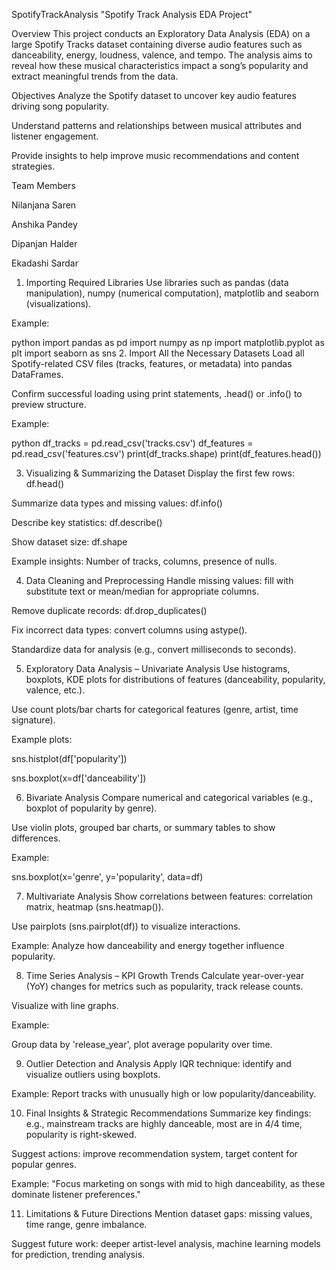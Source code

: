 SpotifyTrackAnalysis
"Spotify Track Analysis EDA Project"

Overview
This project conducts an Exploratory Data Analysis (EDA) on a large Spotify Tracks dataset containing diverse audio features such as danceability, energy, loudness, valence, and tempo. The analysis aims to reveal how these musical characteristics impact a song’s popularity and extract meaningful trends from the data.

Objectives
Analyze the Spotify dataset to uncover key audio features driving song popularity.

Understand patterns and relationships between musical attributes and listener engagement.

Provide insights to help improve music recommendations and content strategies.


Team Members

Nilanjana Saren

Anshika Pandey

Dipanjan Halder

Ekadashi Sardar


1. Importing Required Libraries
Use libraries such as pandas (data manipulation), numpy (numerical computation), matplotlib and seaborn (visualizations).

Example:

python
import pandas as pd
import numpy as np
import matplotlib.pyplot as plt
import seaborn as sns
2. Import All the Necessary Datasets
Load all Spotify-related CSV files (tracks, features, or metadata) into pandas DataFrames.

Confirm successful loading using print statements, .head() or .info() to preview structure.

Example:

python
df_tracks = pd.read_csv('tracks.csv')
df_features = pd.read_csv('features.csv')
print(df_tracks.shape)
print(df_features.head())


3. Visualizing & Summarizing the Dataset
Display the first few rows: df.head()

Summarize data types and missing values: df.info()

Describe key statistics: df.describe()

Show dataset size: df.shape

Example insights: Number of tracks, columns, presence of nulls.

4. Data Cleaning and Preprocessing
Handle missing values: fill with substitute text or mean/median for appropriate columns.

Remove duplicate records: df.drop_duplicates()

Fix incorrect data types: convert columns using astype().

Standardize data for analysis (e.g., convert milliseconds to seconds).

5. Exploratory Data Analysis – Univariate Analysis
Use histograms, boxplots, KDE plots for distributions of features (danceability, popularity, valence, etc.).

Use count plots/bar charts for categorical features (genre, artist, time signature).

Example plots:

sns.histplot(df['popularity'])

sns.boxplot(x=df['danceability'])

6. Bivariate Analysis
Compare numerical and categorical variables (e.g., boxplot of popularity by genre).

Use violin plots, grouped bar charts, or summary tables to show differences.

Example:

sns.boxplot(x='genre', y='popularity', data=df)

7. Multivariate Analysis
Show correlations between features: correlation matrix, heatmap (sns.heatmap()).

Use pairplots (sns.pairplot(df)) to visualize interactions.

Example: Analyze how danceability and energy together influence popularity.

8. Time Series Analysis – KPI Growth Trends
Calculate year-over-year (YoY) changes for metrics such as popularity, track release counts.

Visualize with line graphs.

Example:

Group data by 'release_year', plot average popularity over time.

9. Outlier Detection and Analysis
Apply IQR technique: identify and visualize outliers using boxplots.

Example: Report tracks with unusually high or low popularity/danceability.

10. Final Insights & Strategic Recommendations
Summarize key findings: e.g., mainstream tracks are highly danceable, most are in 4/4 time, popularity is right-skewed.

Suggest actions: improve recommendation system, target content for popular genres.

Example: "Focus marketing on songs with mid to high danceability, as these dominate listener preferences."

11. Limitations & Future Directions
Mention dataset gaps: missing values, time range, genre imbalance.

Suggest future work: deeper artist-level analysis, machine learning models for prediction, trending analysis.
